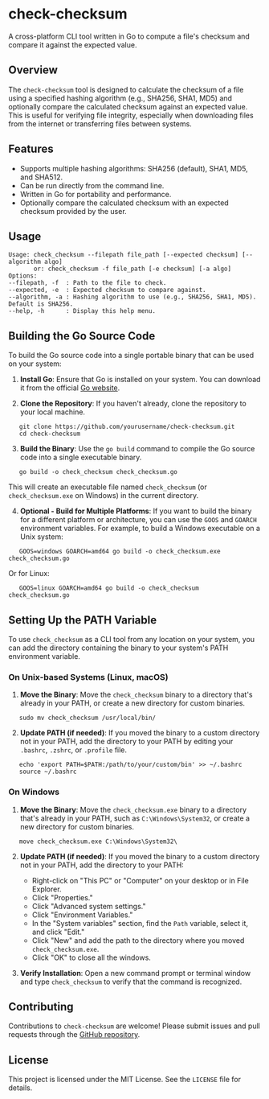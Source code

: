 # check-checksum

A cross-platform CLI tool written in Go to compute a file's checksum and compare it against the expected value.

## Overview

The `check-checksum` tool is designed to calculate the checksum of a file using a specified hashing algorithm (e.g., SHA256, SHA1, MD5) and optionally compare the calculated checksum against an expected value. This is useful for verifying file integrity, especially when downloading files from the internet or transferring files between systems.

## Features

- Supports multiple hashing algorithms: SHA256 (default), SHA1, MD5, and SHA512.
- Can be run directly from the command line.
- Written in Go for portability and performance.
- Optionally compare the calculated checksum with an expected checksum provided by the user.

## Usage

```
Usage: check_checksum --filepath file_path [--expected checksum] [--algorithm algo]
       or: check_checksum -f file_path [-e checksum] [-a algo]
Options:
--filepath, -f  : Path to the file to check.
--expected, -e  : Expected checksum to compare against.
--algorithm, -a : Hashing algorithm to use (e.g., SHA256, SHA1, MD5). Default is SHA256.
--help, -h      : Display this help menu.
```

## Building the Go Source Code

To build the Go source code into a single portable binary that can be used on your system:

1. **Install Go**: Ensure that Go is installed on your system. You can download it from the official [Go website](https://golang.org/dl/).

2. **Clone the Repository**: If you haven't already, clone the repository to your local machine.

```
   git clone https://github.com/yourusername/check-checksum.git
   cd check-checksum
```

3. **Build the Binary**: Use the `go build` command to compile the Go source code into a single executable binary.

```
   go build -o check_checksum check_checksum.go
```

   This will create an executable file named `check_checksum` (or `check_checksum.exe` on Windows) in the current directory.

4. **Optional - Build for Multiple Platforms**: If you want to build the binary for a different platform or architecture, you can use the `GOOS` and `GOARCH` environment variables. For example, to build a Windows executable on a Unix system:

```
   GOOS=windows GOARCH=amd64 go build -o check_checksum.exe check_checksum.go
```

   Or for Linux:

```
   GOOS=linux GOARCH=amd64 go build -o check_checksum check_checksum.go
```

## Setting Up the PATH Variable

To use `check_checksum` as a CLI tool from any location on your system, you can add the directory containing the binary to your system's PATH environment variable.

### On Unix-based Systems (Linux, macOS)

1. **Move the Binary**: Move the `check_checksum` binary to a directory that's already in your PATH, or create a new directory for custom binaries.

```
   sudo mv check_checksum /usr/local/bin/
```

2. **Update PATH (if needed)**: If you moved the binary to a custom directory not in your PATH, add the directory to your PATH by editing your `.bashrc`, `.zshrc`, or `.profile` file.

```
   echo 'export PATH=$PATH:/path/to/your/custom/bin' >> ~/.bashrc
   source ~/.bashrc
```

### On Windows

1. **Move the Binary**: Move the `check_checksum.exe` binary to a directory that's already in your PATH, such as `C:\Windows\System32`, or create a new directory for custom binaries.

```
   move check_checksum.exe C:\Windows\System32\
```

2. **Update PATH (if needed)**: If you moved the binary to a custom directory not in your PATH, add the directory to your PATH:

   - Right-click on "This PC" or "Computer" on your desktop or in File Explorer.
   - Click "Properties."
   - Click "Advanced system settings."
   - Click "Environment Variables."
   - In the "System variables" section, find the `Path` variable, select it, and click "Edit."
   - Click "New" and add the path to the directory where you moved `check_checksum.exe`.
   - Click "OK" to close all the windows.

3. **Verify Installation**: Open a new command prompt or terminal window and type `check_checksum` to verify that the command is recognized.

## Contributing

Contributions to `check-checksum` are welcome! Please submit issues and pull requests through the [GitHub repository](https://github.com/jonbonney/check-checksum).

## License

This project is licensed under the MIT License. See the `LICENSE` file for details.

